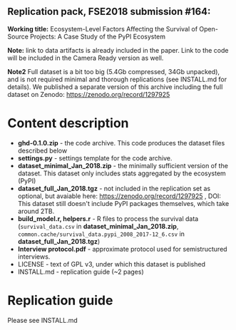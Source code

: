Replication pack, FSE2018 submission #164:
----------

**Working title:** Ecosystem-Level Factors Affecting the Survival of Open-Source Projects: 
A Case Study of the PyPI Ecosystem

**Note:** link to data artifacts is already included in the paper. 
Link to the code will be included in the Camera Ready version as well.

**Note2** Full dataset is a bit too big (5.4Gb compressed, 34Gb unpacked), and
is not required minimal and thorough replications (see INSTALL.md for details).
We published a separate version of this archive including the full dataset on Zenodo:
https://zenodo.org/record/1297925

Content description
===================

- **ghd-0.1.0.zip** - the code archive. This code produces the dataset files 
  described below
- **settings.py** - settings template for the code archive.
- **dataset_minimal_Jan_2018.zip** - the minimally sufficient version of the dataset.
  This dataset only includes stats aggregated by the ecosystem (PyPI)
- **dataset_full_Jan_2018.tgz** - not included in the replication set as optional,
  but avaiable here: https://zenodo.org/record/1297925 , DOI: 
  This dataset still doesn't include PyPI packages themselves, which take around 2TB.
- **build_model.r, helpers.r** - R files to process the survival data 
   (`survival_data.csv` in **dataset_minimal_Jan_2018.zip**, 
   `common.cache/survival_data.pypi_2008_2017-12_6.csv` in 
   **dataset_full_Jan_2018.tgz**)
- **Interview protocol.pdf** - approximate protocol used for semistructured interviews.
- LICENSE - text of GPL v3, under which this dataset is published
- INSTALL.md - replication guide (~2 pages)


Replication guide
=================

Please see INSTALL.md